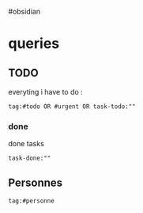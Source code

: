 #obsidian
# queries


## TODO

everyting i have to do :
```query
tag:#todo OR #urgent OR task-todo:""
```

### done
done tasks
```query
task-done:""
```


## Personnes
```query
tag:#personne
```


